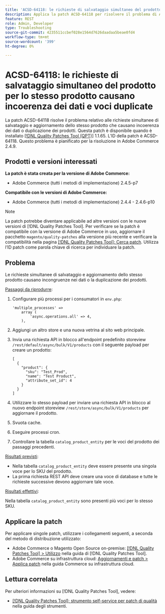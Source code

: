 ```yaml
---
title: 'ACSD-64118: le richieste di salvataggio simultaneo del prodotto per lo stesso prodotto causano incoerenza dei dati e voci duplicate'
description: Applica la patch ACSD-64118 per risolvere il problema di Adobe Commerce, in cui le richieste simultanee di salvataggio e aggiornamento dello stesso prodotto causano incoerenza dei dati o prodotti duplicati.
feature: REST
role: Admin, Developer
type: Troubleshooting
source-git-commit: 4235511ccbef028e1564d7626daadaa5beae0fd4
workflow-type: tm+mt
source-wordcount: '399'
ht-degree: 0%

---
```



# ACSD-64118: le richieste di salvataggio simultaneo del prodotto per lo stesso prodotto causano incoerenza dei dati e voci duplicate

La patch ACSD-64118 risolve il problema relativo alle richieste simultanee di salvataggio e aggiornamento dello stesso prodotto che causano incoerenza dei dati o duplicazione dei prodotti. Questa patch è disponibile quando è installato [[!DNL Quality Patches Tool (QPT)]](/help/tools/quality-patches-tool/quality-patches-tool-to-self-serve-quality-patches.md) 1.1.65. L’ID della patch è ACSD-64118. Questo problema è pianificato per la risoluzione in Adobe Commerce 2.4.9.

## Prodotti e versioni interessati

**La patch è stata creata per la versione di Adobe Commerce:**

* Adobe Commerce (tutti i metodi di implementazione) 2.4.5-p7

**Compatibile con le versioni di Adobe Commerce:**

* Adobe Commerce (tutti i metodi di implementazione) 2.4.4 - 2.4.6-p10

>[!NOTE]
>
>La patch potrebbe diventare applicabile ad altre versioni con le nuove versioni di [!DNL Quality Patches Tool]. Per verificare se la patch è compatibile con la versione di Adobe Commerce in uso, aggiornare il pacchetto `magento/quality-patches` alla versione più recente e verificare la compatibilità nella pagina [[!DNL Quality Patches Tool]: Cerca patch](https://experienceleague.adobe.com/tools/commerce-quality-patches/index.html). Utilizza l’ID patch come parola chiave di ricerca per individuare la patch.

## Problema

Le richieste simultanee di salvataggio e aggiornamento dello stesso prodotto causano incongruenze nei dati o la duplicazione dei prodotti.

<u>Passaggi da riprodurre</u>:

1. Configurare più processi per i consumatori in `env.php`:

   ```
   'multiple_processes' =>
       array (
           'async.operations.all' => 4,
       ),
   ```

1. Aggiungi un altro store e una nuova vetrina al sito web principale.
1. Invia una richiesta API in blocco all&#39;endpoint predefinito storeview `/rest/default/async/bulk/V1/products` con il seguente payload per creare un prodotto:

   ```
   [
     {
       "product": {
         "sku": "Test_Prod",
         "name": "Test Product",
         "attribute_set_id": 4
       }
     }
   ]
   ```

1. Utilizzare lo stesso payload per inviare una richiesta API in blocco al nuovo endpoint storeview `/rest/store/async/bulk/V1/products` per aggiornare il prodotto.
1. Svuota cache.
1. Eseguire processi cron.
1. Controllare la tabella `catalog_product_entity` per le voci del prodotto dei passaggi precedenti.

<u>Risultati previsti</u>:

* Nella tabella `catalog_product_entity` deve essere presente una singola voce per lo SKU del prodotto.
* La prima richiesta REST API deve creare una voce di database e tutte le richieste successive devono aggiornare tale voce.

<u>Risultati effettivi</u>:

Nella tabella `catalog_product_entity` sono presenti più voci per lo stesso SKU.

## Applicare la patch

Per applicare singole patch, utilizzare i collegamenti seguenti, a seconda del metodo di distribuzione utilizzato:

* Adobe Commerce o Magento Open Source on-premise: [[!DNL Quality Patches Tool] > Utilizzo](/help/tools/quality-patches-tool/usage.md) nella guida di [!DNL Quality Patches Tool].
* Adobe Commerce su infrastruttura cloud: [Aggiornamenti e patch > Applica patch](https://experienceleague.adobe.com/docs/commerce-cloud-service/user-guide/develop/upgrade/apply-patches.html) nella guida Commerce su infrastruttura cloud.

## Lettura correlata

Per ulteriori informazioni su [!DNL Quality Patches Tool], vedere:

* [[!DNL Quality Patches Tool]: strumento self-service per patch di qualità](/help/tools/quality-patches-tool/quality-patches-tool-to-self-serve-quality-patches.md) nella guida degli strumenti.
